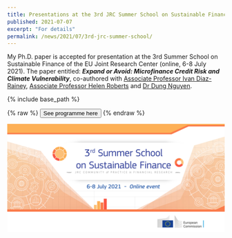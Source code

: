 ```yaml
---
title: Presentations at the 3rd JRC Summer School on Sustainable Finance
published: 2021-07-07
excerpt: "For details"
permalink: /news/2021/07/3rd-jrc-summer-school/ 
---
```


My Ph.D. paper is accepted for presentation at the 3rd Summer School on Sustainable Finance of the EU Joint Research Center (online, 6-8 July 2021). The paper entitled: ***Expand or Avoid: Microfinance Credit Risk and Climate Vulnerability***, co-authored with [Associate Professor Ivan Diaz-Rainey](https://www.otago.ac.nz/accountancyfinance/staff/otago032953.html), [Associate Professor Helen Roberts](https://www.otago.ac.nz/accountancyfinance/staff/helenroberts.html) and [Dr Dung Nguyen](https://www.researchgate.net/profile/Dung-Nguyen-66/publications).

{% include base_path %}

{% raw %}
<button onclick="window.open('/files/3rd_jrc_summer_school_on_sustainable_finance_programme.pdf')">See programme here</button>
{% endraw %}

![](../images/3rd_jrc.png)
